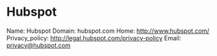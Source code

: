 
# Hubspot

Name: Hubspot
Domain: hubspot.com
Home: http://www.hubspot.com/
Privacy_policy: http://legal.hubspot.com/privacy-policy
Email: privacy@hubspot.com
